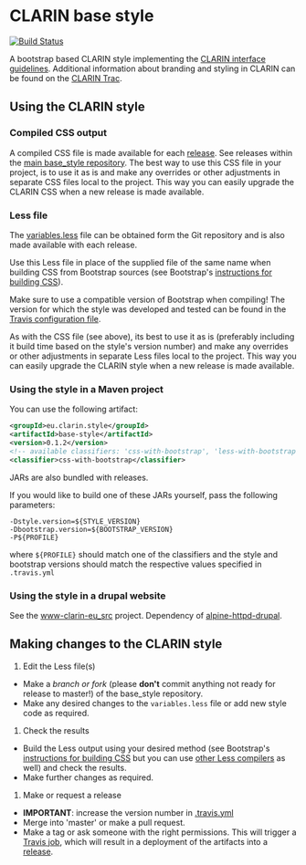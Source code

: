 # CLARIN base style
[![Build Status](https://travis-ci.org/clarin-eric/base_style.svg?branch=master)](https://travis-ci.org/clarin-eric/base_style)

A bootstrap based CLARIN style implementing the [CLARIN interface guidelines](https://github.com/clarin-eric/interface_guidelines). Additional information about branding and styling in CLARIN can be found on the [CLARIN Trac](https://trac.clarin.eu/wiki/Branding).

## Using the CLARIN style

### Compiled CSS output
A compiled CSS file is made available for each [release](https://github.com/clarin-eric/base_style/releases). See releases within the [main base_style repository](https://github.com/clarin-eric/base_style). The best way to use this CSS file in your project, is to use it as is and make any overrides or other adjustments in separate CSS files local to the project. This way you can easily upgrade the CLARIN CSS when a new release is made available.

### Less file
The [variables.less](variables.less) file can be obtained form the Git repository and is also made available with each release. 

Use this Less file in place of the supplied file of the same name when building CSS from Bootstrap sources (see Bootstrap's [instructions for building CSS](https://getbootstrap.com/getting-started/#grunt)). 

Make sure to use a compatible version of Bootstrap when compiling! The version for which the style was developed and tested can be found in the [Travis configuration file](.travis.yml).

As with the CSS file (see above), its best to use it as is (preferably including it build time based on the style's version number) and make any overrides or other adjustments in separate Less files local to the project. This way you can easily upgrade the CLARIN style when a new release is made available.

### Using the style in a Maven project
You can use the following artifact:

```xml
<groupId>eu.clarin.style</groupId>
<artifactId>base-style</artifactId>
<version>0.1.2</version>
<!-- available classifiers: 'css-with-bootstrap', 'less-with-bootstrap' and 'less-without-bootstrap' -->
<classifier>css-with-bootstrap</classifier>
```

JARs are also bundled with releases.

If you would like to build one of these JARs yourself, pass the following parameters:
```
-Dstyle.version=${STYLE_VERSION}
-Dbootstrap.version=${BOOTSTRAP_VERSION}
-P${PROFILE}
```

where `${PROFILE}` should match one of the classifiers and the style and bootstrap versions should match the respective values specified in `.travis.yml`

### Using the style in a drupal website
See the [www-clarin-eu_src](https://github.com/clarin-eric/www-clarin-eu_src) project. Dependency of [alpine-httpd-drupal](https://gitlab.com/CLARIN-ERIC/alpine-httpd-drupal).

## Making changes to the CLARIN style

1. Edit the Less file(s)
 - Make a _branch or fork_ (please **don't** commit anything not ready for release to master!) of the base_style repository.
 - Make any desired changes to the `variables.less` file or add new style code as required.
1. Check the results
 - Build the Less output using your desired method (see Bootstrap's [instructions for building CSS](https://getbootstrap.com/getting-started/#grunt) but you can use [other Less compilers](http://lesscss.org/usage/) as well) and check the results.
 - Make further changes as required.
1. Make or request a release
 - **IMPORTANT**: increase the version number in [.travis.yml](.travis.yml)
 - Merge into 'master' or make a pull request.
 - Make a tag or ask someone with the right permissions. This will trigger a [Travis job](https://travis-ci.org/clarin-eric/base_style), which will result in a deployment of the artifacts into a [release](https://github.com/clarin-eric/base_style/releases).
